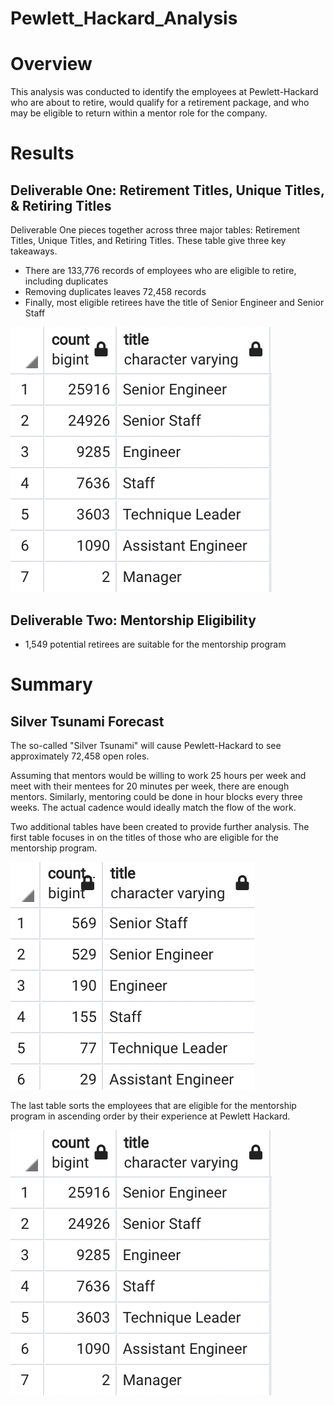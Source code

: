 # Pewlett_Hackard_Analysis

# Overview
This analysis was conducted to identify the employees at Pewlett-Hackard who are about to retire, would qualify for a retirement package, and who may be eligible to return within a mentor role for the company.

# Results
## Deliverable One: Retirement Titles, Unique Titles, & Retiring Titles
Deliverable One pieces together across three major tables: Retirement Titles, Unique Titles, and Retiring Titles. These table give three key takeaways.
- There are 133,776 records of employees who are eligible to retire, including duplicates
- Removing duplicates leaves 72,458 records
- Finally, most eligible retirees have the title of Senior Engineer and Senior Staff

![Retiring Titles](https://github.com/kramerkyle/Pewlett_Hackard_Analysis/blob/main/Analysis/RetiringTitles.png)

## Deliverable Two: Mentorship Eligibility
- 1,549 potential retirees are suitable for the mentorship program

# Summary
## Silver Tsunami Forecast
The so-called "Silver Tsunami" will cause Pewlett-Hackard to see approximately 72,458 open roles.

Assuming that mentors would be willing to work 25 hours per week and meet with their mentees for 20 minutes per week, there are enough mentors. Similarly, mentoring could be done in hour blocks every three weeks. The actual cadence would ideally match the flow of the work.

Two additional tables have been created to provide further analysis. The first table focuses in on the titles of those who are eligible for the mentorship program.

![Mentorship Titles](https://github.com/kramerkyle/Pewlett_Hackard_Analysis/blob/main/Analysis/MentorshipTitles.png)

The last table sorts the employees that are eligible for the mentorship program in ascending order by their experience at Pewlett Hackard.

![Retiring Titles](https://github.com/kramerkyle/Pewlett_Hackard_Analysis/blob/main/Analysis/RetiringTitles.png)
